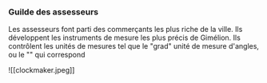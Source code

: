 ### Guilde des assesseurs
Les assesseurs font parti des commerçants les plus riche de la ville. Ils développent les instruments de mesure les plus précis de Gimélion. 
Ils contrôlent les unités de mesures tel que le "grad" unité de mesure d'angles, ou le "" qui correspond  

![[clockmaker.jpeg]]
